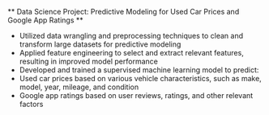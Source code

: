 ** Data Science Project: Predictive Modeling for Used Car Prices and Google App Ratings **
<br>
- Utilized data wrangling and preprocessing techniques to clean and transform large datasets for predictive modeling
- Applied feature engineering to select and extract relevant features, resulting in improved model performance
- Developed and trained a supervised machine learning model to predict:
 - Used car prices based on various vehicle characteristics, such as make, model, year, mileage, and condition
 - Google app ratings based on user reviews, ratings, and other relevant factors
